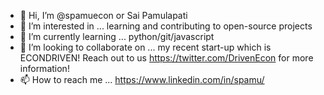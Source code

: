- 👋 Hi, I’m @spamuecon or Sai Pamulapati
- 👀 I’m interested in ... learning and contributing to open-source projects
- 🌱 I’m currently learning ... python/git/javascript
- 💞️ I’m looking to collaborate on ... my recent start-up which is ECONDRIVEN! Reach out to us https://twitter.com/DrivenEcon for more information!
- 📫 How to reach me ... https://www.linkedin.com/in/spamu/

<!---
spamuecon/spamuecon is a ✨ special ✨ repository because its `README.md` (this file) appears on your GitHub profile.
You can click the Preview link to take a look at your changes.
--->
